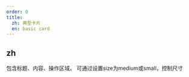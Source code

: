 ```yaml
---
order: 0
title:
  zh: 典型卡片
  en: basic card
---
```


## zh

包含标题、内容、操作区域。
可通过设置size为medium或small，控制尺寸
